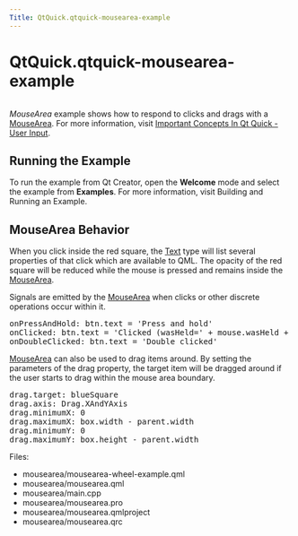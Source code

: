 ```yaml
---
Title: QtQuick.qtquick-mousearea-example
---
```


# QtQuick.qtquick-mousearea-example

<span class="subtitle"></span>
<!-- $$$mousearea-description -->
<p class="centerAlign"><img src="https://developer.ubuntu.com/static/devportal_uploaded/f7a8acac-696e-411b-b9c9-9361ac4a006e-../qtquick-mousearea-example/images/qml-mousearea-example.png" alt="" /></p><p><i>MouseArea</i> example shows how to respond to clicks and drags with a <a href="QtQuick.MouseArea.md">MouseArea</a>. For more information, visit <a href="QtQuick.qtquick-input-topic.md">Important Concepts In Qt Quick - User Input</a>.</p>
<h2 id="running-the-example">Running the Example</h2>
<p>To run the example from Qt Creator, open the <b>Welcome</b> mode and select the example from <b>Examples</b>. For more information, visit Building and Running an Example.</p>
<h2 id="mousearea-behavior">MouseArea Behavior</h2>
<p>When you click inside the red square, the <a href="QtQuick.qtquick-releasenotes.md#text">Text</a> type will list several properties of that click which are available to QML. The opacity of the red square will be reduced while the mouse is pressed and remains inside the <a href="QtQuick.MouseArea.md">MouseArea</a>.</p>
<p>Signals are emitted by the <a href="QtQuick.MouseArea.md">MouseArea</a> when clicks or other discrete operations occur within it.</p>
<pre class="qml"><span class="name">onPressAndHold</span>: <span class="name">btn</span>.<span class="name">text</span> <span class="operator">=</span> <span class="string">'Press and hold'</span>
<span class="name">onClicked</span>: <span class="name">btn</span>.<span class="name">text</span> <span class="operator">=</span> <span class="string">'Clicked (wasHeld='</span> <span class="operator">+</span> <span class="name">mouse</span>.<span class="name">wasHeld</span> <span class="operator">+</span> <span class="string">')'</span>
<span class="name">onDoubleClicked</span>: <span class="name">btn</span>.<span class="name">text</span> <span class="operator">=</span> <span class="string">'Double clicked'</span></pre>
<p><a href="QtQuick.MouseArea.md">MouseArea</a> can also be used to drag items around. By setting the parameters of the drag property, the target item will be dragged around if the user starts to drag within the mouse area boundary.</p>
<pre class="qml"><span class="name">drag</span>.target: <span class="name">blueSquare</span>
<span class="name">drag</span>.axis: <span class="name">Drag</span>.<span class="name">XAndYAxis</span>
<span class="name">drag</span>.minimumX: <span class="number">0</span>
<span class="name">drag</span>.maximumX: <span class="name">box</span>.<span class="name">width</span> <span class="operator">-</span> <span class="name">parent</span>.<span class="name">width</span>
<span class="name">drag</span>.minimumY: <span class="number">0</span>
<span class="name">drag</span>.maximumY: <span class="name">box</span>.<span class="name">height</span> <span class="operator">-</span> <span class="name">parent</span>.<span class="name">width</span></pre>
<p>Files:</p>
<ul>
<li>mousearea/mousearea-wheel-example.qml</li>
<li>mousearea/mousearea.qml</li>
<li>mousearea/main.cpp</li>
<li>mousearea/mousearea.pro</li>
<li>mousearea/mousearea.qmlproject</li>
<li>mousearea/mousearea.qrc</li>
</ul>
<!-- @@@mousearea -->
